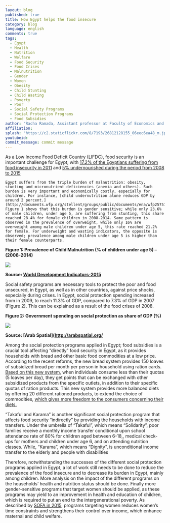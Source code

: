 ```yaml
---
layout: blog
published: true
title: How Egypt helps the food insecure
category: blog
language: english
comments: true
tags: 
  - Egypt
  - Health
  - Nutrition
  - Welfare
  - Food Security
  - Food Crises
  - Malnutrition
  - Gender
  - Women
  - Obesity
  - Child Stunting
  - Child Wasting
  - Poverty
  - Poor
  - Social Safety Programs
  - Social Protection Programs
  - Food Subsidies
author: "Racha Ramada, Assistant professor at Faculty of Economics and Political Science- Cairo University"
affiliation: 
splash: "https://c2.staticflickr.com/8/7193/26812128155_06eec6ea48_m.jpg"
youtubeid: 
commit_message: commit message
---
```

As a Low Income Food Deficit Country (LIFDC), food security is an important challenge for Egypt, with [17.2% of the Egyptians suffering from food insecurity in 2011](https://www.wfp.org/content/egypt-status-poverty-food-security-analysis-policy-recommendations-may-2013) and [5% undernourished during the period from 2008 to 2015](http://data.worldbank.org/products/wdi)<!-- more -->

	Egypt suffers from the triple burden of malnutrition: obesity, stunting and micronutrient deficiencies (anemia and others). Such burden is very important and economically costly, especially for children. For instance, [child undernutrition alone reduces GDP by around 2 percent.](http://documents.wfp.org/stellent/groups/public/documents/ena/wfp257519.pdf)  Figure 1 shows that this burden is gender sensitive; while only 23.6% of male children, under age 5, are suffering from stunting, this share reached 28.4% for female children in 2008-2014. Same pattern is observed in the prevalence of overweight, while only 16% are overweight among male children under age 5, this rate reached 21.2% for female. For underweight and wasting indicators, the opposite is observed; prevalence among male children under age 5 is higher than their female counterparts.


**Figure  1:  Prevalence of Child Malnutrition (% of children under age 5) – (2008-2014)**

![](https://c2.staticflickr.com/8/7709/26207259484_fb702d23d5.jpg)

**Source: [World Development Indicators-2015](http://data.worldbank.org/products/wdi)**

Social safety programs are necessary tools to protect the poor and food unsecured, in Egypt, as well as in other countries, against price shocks, especially during crises. In Egypt, social protection spending increased from in 2009, to reach 11.3% of GDP, compared to 7.3% of GDP in 2007 (Figure 2). This can be explained as a result of the food crises of 2008.


**Figure  2: Government spending on social protection as share of GDP (%)**

![](https://c2.staticflickr.com/8/7474/26539912210_031af8523c.jpg)

**Source: [Arab Spatial](http://arabspatial.org/**


Among the social protection programs applied in Egypt; food subsidies is a crucial tool affecting “directly” food security in Egypt, as it provides households with bread and other basic food commodities at a low price. According to the recent reforms, the new bread system provides 150 loaves of subsidized bread per month per person in household using ration cards.   [Based on this new system,](http://www.msit.gov.eg/mss/) when individuals consume less than their quotas (5 loaves per day), they get points that can be exchanged with other subsidized products from the specific outlets, in addition to their specific quotas of ration products. This new system provides more balanced diets by offering 20 different rationed products, to extend the choice of commodities, [which gives more freedom to the consumers concerning their diets.](http://www.fao.org/3/a-i4644e.pdf)


“Takaful and Karama” is another significant social protection program that affects food security “indirectly” by providing the households with income transfers. Under the umbrella of “Takaful”, which means “Solidarity”, poor families receive a monthly income transfer conditional upon school attendance rate of 80% for children aged between 6-18,, medical check-ups for mothers and children under age 6, and on attending nutrition classes. While, “Karama”, which means “Dignity”, is unconditional income transfer to the elderly and people with disabilities


Therefore, notwithstanding the successes of the different social protection programs applied in Egypt, a lot of work still needs to be done to reduce the prevalence of the food insecure and to decrease its burden in Egypt, mainly among children. More analysis on the impact of the different programs on the households’ health and nutrition status should be done. Finally more gender-sensitive programs that target women should be applied, as these programs may yield to an improvement in health and education of children, which is required to put an end to the intergenerational poverty. As described by [SOFA in 2015](http://www.fao.org/documents/card/en/c/ab825d80-c277-4f12-be11-fb4b384cee35/), programs targeting women reduces women’s time constraints and strengthens their control over income, which enhance maternal and child welfare.